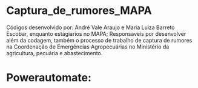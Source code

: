 # Captura_de_rumores_MAPA
Códigos desenvolvido por: André Vale Araujo e Maria Luiza Barreto Escobar, enquanto estágiarios no MAPA;
Responsaveis por desenvolver além da codagem, também o processo de trabalho de captura de rumores na Coordenação de Emergências Agropecuárias no Ministério da agricultura, pecuária e abastecimento.

# Powerautomate:
